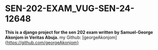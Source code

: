 # SEN-202-EXAM_VUG-SEN-24-12648
<strong> This is a django project for the sen 202 exam written by Samuel-George Akonjom in Veritas Abuja. </strong>
my Github: [georgeAkonjom]{https://github.com/georgeAkonjom}

